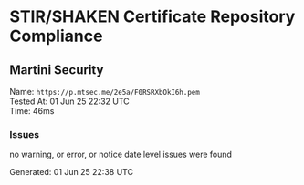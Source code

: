 # STIR/SHAKEN Certificate Repository Compliance

## Martini Security

Name: `https://p.mtsec.me/2e5a/F0RSRXbOkI6h.pem`\
Tested At: 01 Jun 25 22:32 UTC\
Time: 46ms

### Issues

no warning, or error, or notice date level issues were found

Generated: 01 Jun 25 22:38 UTC